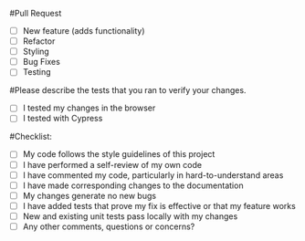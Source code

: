 #Pull Request
- [ ] New feature (adds functionality)
- [ ] Refactor
- [ ] Styling
- [ ] Bug Fixes
- [ ] Testing

#Please describe the tests that you ran to verify your changes.
- [ ] I tested my changes in the browser
- [ ] I tested with Cypress

#Checklist:
- [ ] My code follows the style guidelines of this project
- [ ] I have performed a self-review of my own code
- [ ] I have commented my code, particularly in hard-to-understand areas
- [ ] I have made corresponding changes to the documentation
- [ ] My changes generate no new bugs
- [ ] I have added tests that prove my fix is effective or that my feature works
- [ ] New and existing unit tests pass locally with my changes
- [ ] Any other comments, questions or concerns?
